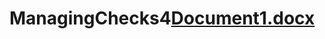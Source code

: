 # ManagingChecks4[Document1.docx](https://github.com/user-attachments/files/16906502/Document1.docx)
